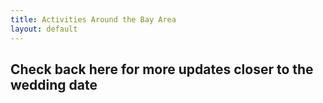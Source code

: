 ```yaml
---
title: Activities Around the Bay Area
layout: default
---
```


## Check back here for more updates closer to the wedding date